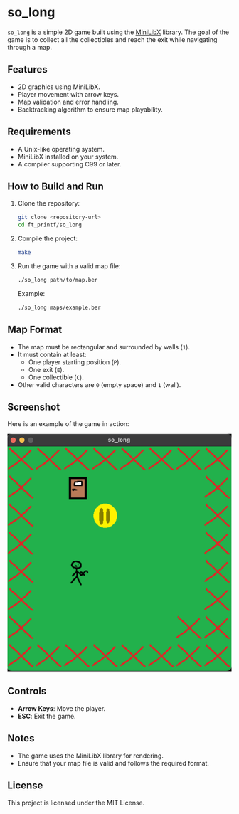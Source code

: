 # so_long

`so_long` is a simple 2D game built using the [MiniLibX](https://harm-smits.github.io/42docs/libs/minilibx) library. The goal of the game is to collect all the collectibles and reach the exit while navigating through a map.

## Features
- 2D graphics using MiniLibX.
- Player movement with arrow keys.
- Map validation and error handling.
- Backtracking algorithm to ensure map playability.

## Requirements
- A Unix-like operating system.
- MiniLibX installed on your system.
- A compiler supporting C99 or later.

## How to Build and Run
1. Clone the repository:
   ```bash
   git clone <repository-url>
   cd ft_printf/so_long
   ```

2. Compile the project:
   ```bash
   make
   ```

3. Run the game with a valid map file:
   ```bash
   ./so_long path/to/map.ber
   ```

   Example:
   ```bash
   ./so_long maps/example.ber
   ```

## Map Format
- The map must be rectangular and surrounded by walls (`1`).
- It must contain at least:
  - One player starting position (`P`).
  - One exit (`E`).
  - One collectible (`C`).
- Other valid characters are `0` (empty space) and `1` (wall).

## Screenshot
Here is an example of the game in action:

![Game Screenshot](exemple.png)

## Controls
- **Arrow Keys**: Move the player.
- **ESC**: Exit the game.

## Notes
- The game uses the MiniLibX library for rendering.
- Ensure that your map file is valid and follows the required format.

## License
This project is licensed under the MIT License.
